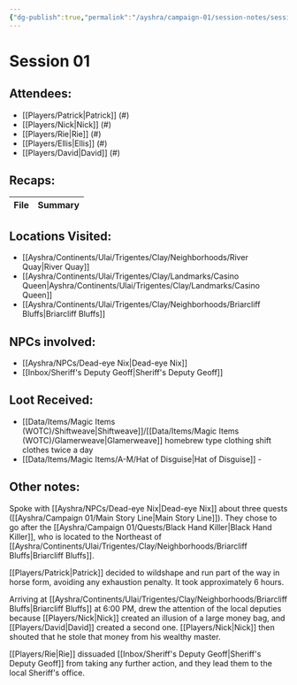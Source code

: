 ```yaml
---
{"dg-publish":true,"permalink":"/ayshra/campaign-01/session-notes/session-01/"}
---
```


# Session 01

## Attendees:
- [[Players/Patrick\|Patrick]] (#)
- [[Players/Nick\|Nick]] (#)
- [[Players/Rie\|Rie]] (#)
- [[Players/Ellis\|Ellis]] (#)
- [[Players/David\|David]] (#)


## Recaps:
| File | Summary |
| ---- | ------- |


## Locations Visited:
- [[Ayshra/Continents/Ulai/Trigentes/Clay/Neighborhoods/River Quay\|River Quay]]
- [[Ayshra/Continents/Ulai/Trigentes/Clay/Landmarks/Casino Queen\|Ayshra/Continents/Ulai/Trigentes/Clay/Landmarks/Casino Queen]]
- [[Ayshra/Continents/Ulai/Trigentes/Clay/Neighborhoods/Briarcliff Bluffs\|Briarcliff Bluffs]]

## NPCs involved:
-  [[Ayshra/NPCs/Dead-eye Nix\|Dead-eye Nix]]
-  [[Inbox/Sheriff's Deputy Geoff\|Sheriff's Deputy Geoff]]

## Loot Received:
- [[Data/Items/Magic Items (WOTC)/Shiftweave\|Shiftweave]]/[[Data/Items/Magic Items (WOTC)/Glamerweave\|Glamerweave]] homebrew type clothing shift clothes twice a day
- [[Data/Items/Magic Items/A-M/Hat of Disguise\|Hat of Disguise]] - 

## Other notes:

Spoke with [[Ayshra/NPCs/Dead-eye Nix\|Dead-eye Nix]] about three quests ([[Ayshra/Campaign 01/Main Story Line\|Main Story Line]]). They chose to go after the [[Ayshra/Campaign 01/Quests/Black Hand Killer\|Black Hand Killer]], who is located to the Northeast of [[Ayshra/Continents/Ulai/Trigentes/Clay/Neighborhoods/Briarcliff Bluffs\|Briarcliff Bluffs]].

[[Players/Patrick\|Patrick]] decided to wildshape and run part of the way in horse form, avoiding any exhaustion penalty. It took approximately 6 hours. 

Arriving at [[Ayshra/Continents/Ulai/Trigentes/Clay/Neighborhoods/Briarcliff Bluffs\|Briarcliff Bluffs]] at 6:00 PM, drew the attention of the local deputies because [[Players/Nick\|Nick]] created an illusion of a large money bag, and [[Players/David\|David]] created a second one. [[Players/Nick\|Nick]] then shouted that he stole that money from his wealthy master.

[[Players/Rie\|Rie]] dissuaded [[Inbox/Sheriff's Deputy Geoff\|Sheriff's Deputy Geoff]] from taking any further action, and they lead them to the local Sheriff's office.